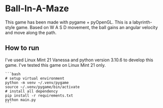 # Ball-In-A-Maze
This game has been made with pygame + pyOpenGL.
This is a labyrinth-style game. Based on W A S D movement, the ball gains an angular velocity and move along the path. 

## How to run
I've used Linux Mint 21 Vanessa and python version 3.10.6 to develop this game. I've tested this game on Linux Mint 21 only.

<pre><code>```bash
# setup virtual environment
python -m venv ~/.venv/pygame
source ~/.venv/pygame/bin/activate
# install all dependency
pip install -r requirements.txt
python main.py
```</code></pre>
